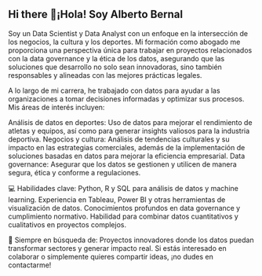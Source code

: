 ## Hi there 👋¡Hola! Soy Alberto Bernal
Soy un Data Scientist y Data Analyst con un enfoque en la intersección de los negocios, la cultura y los deportes. Mi formación como abogado me proporciona una perspectiva única para trabajar en proyectos relacionados con la data governance y la ética de los datos, asegurando que las soluciones que desarrollo no solo sean innovadoras, sino también responsables y alineadas con las mejores prácticas legales.

A lo largo de mi carrera, he trabajado con datos para ayudar a las organizaciones a tomar decisiones informadas y optimizar sus procesos. Mis áreas de interés incluyen:

Análisis de datos en deportes: Uso de datos para mejorar el rendimiento de atletas y equipos, así como para generar insights valiosos para la industria deportiva.
Negocios y cultura: Análisis de tendencias culturales y su impacto en las estrategias comerciales, además de la implementación de soluciones basadas en datos para mejorar la eficiencia empresarial.
Data governance: Asegurar que los datos se gestionen y utilicen de manera segura, ética y conforme a regulaciones.

💻 Habilidades clave:
Python, R y SQL para análisis de datos y machine learning.
Experiencia en Tableau, Power BI y otras herramientas de visualización de datos.
Conocimientos profundos en data governance y cumplimiento normativo.
Habilidad para combinar datos cuantitativos y cualitativos en proyectos complejos.

🚀 Siempre en búsqueda de:
Proyectos innovadores donde los datos puedan transformar sectores y generar impacto real. Si estás interesado en colaborar o simplemente quieres compartir ideas, ¡no dudes en contactarme!



<!--
**albertobd2024/albertobd2024** is a ✨ _special_ ✨ repository because its `README.md` (this file) appears on your GitHub profile.

Here are some ideas to get you started:

- 🔭 I’m currently working on ...
- 🌱 I’m currently learning ...
- 👯 I’m looking to collaborate on ...
- 🤔 I’m looking for help with ...
- 💬 Ask me about ...
- 📫 How to reach me: ...
- 😄 Pronouns: ...
- ⚡ Fun fact: ...
-->
